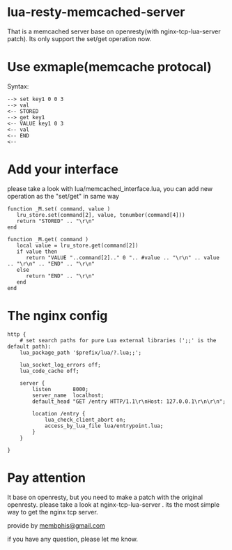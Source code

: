 lua-resty-memcached-server
================
That is a memcached server base on openresty(with nginx-tcp-lua-server patch). Its only support the set/get operation now.


Use exmaple(memcache protocal)
================
Syntax:

```
--> set key1 0 0 3
--> val
<-- STORED
--> get key1
<-- VALUE key1 0 3
<-- val
<-- END
<-- 
```


Add your interface
================
please take a look with lua/memcached_interface.lua, you can add new operation as the "set/get" in same way

```
function _M.set( command, value )
   lru_store.set(command[2], value, tonumber(command[4]))
   return "STORED" .. "\r\n"
end

function _M.get( command )
   local value = lru_store.get(command[2])
   if value then
      return "VALUE "..command[2].." 0 ".. #value .. "\r\n" .. value .. "\r\n" .. "END" .. "\r\n"
   else
      return "END" .. "\r\n" 
   end
end

```

The nginx config
================

```
http {
    # set search paths for pure Lua external libraries (';;' is the default path):
    lua_package_path '$prefix/lua/?.lua;;';

    lua_socket_log_errors off;
    lua_code_cache off;

    server {
        listen       8000;
        server_name  localhost;
        default_head "GET /entry HTTP/1.1\r\nHost: 127.0.0.1\r\n\r\n";

        location /entry {
            lua_check_client_abort on;
            access_by_lua_file lua/entrypoint.lua;
        }
    }

}
```

Pay attention
================
It base on openresty, but you need to make a patch with the original openresty. please take a look at nginx-tcp-lua-server . its the most simple way to get the nginx tcp server. 

provide by membphis@gmail.com

if you have any question, please let me know. 
